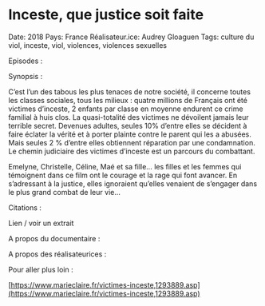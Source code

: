 # Inceste, que justice soit faite

Date: 2018
Pays: France
Réalisateur.ice: Audrey Gloaguen
Tags: culture du viol, inceste, viol, violences, violences sexuelles

Episodes : 

Synopsis : 

C’est l’un des tabous les plus tenaces de notre société, il concerne toutes les classes sociales, tous les milieux : quatre millions de Français ont été victimes d’inceste, 2 enfants par classe en moyenne endurent ce crime familial à huis clos. La quasi-totalité des victimes ne dévoilent jamais leur terrible secret. Devenues adultes, seules 10% d’entre elles se décident à faire éclater la vérité et à porter plainte contre le parent qui les a abusées. Mais seules 2 % d’entre elles obtiennent réparation par une condamnation. Le chemin judiciaire des victimes d’inceste est un parcours du combattant.

Emelyne, Christelle, Céline, Maé et sa fille… les filles et les femmes qui témoignent dans ce film ont le courage et la rage qui font avancer. En s’adressant à la justice, elles ignoraient qu’elles venaient de s’engager dans le plus grand combat de leur vie...

Citations : 

Lien / voir un extrait 

A propos du documentaire : 

A propos des réalisateurices : 

Pour aller plus loin : 

[https://www.marieclaire.fr/victimes-inceste,1293889.asp](https://www.marieclaire.fr/victimes-inceste,1293889.asp)